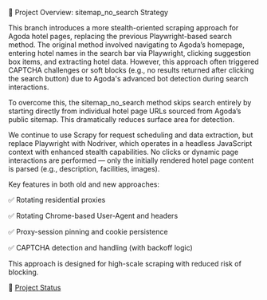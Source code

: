 🧭 Project Overview: sitemap_no_search Strategy

This branch introduces a more stealth-oriented scraping approach for Agoda hotel pages, replacing the previous Playwright-based search method. The original method involved navigating to Agoda’s homepage, entering hotel names in the search bar via Playwright, clicking suggestion box items, and extracting hotel data. However, this approach often triggered CAPTCHA challenges or soft blocks (e.g., no results returned after clicking the search button) due to Agoda's advanced bot detection during search interactions.

To overcome this, the sitemap_no_search method skips search entirely by starting directly from individual hotel page URLs sourced from Agoda’s public sitemap. This dramatically reduces surface area for detection.

We continue to use Scrapy for request scheduling and data extraction, but replace Playwright with Nodriver, which operates in a headless JavaScript context with enhanced stealth capabilities. No clicks or dynamic page interactions are performed — only the initially rendered hotel page content is parsed (e.g., description, facilities, images).

Key features in both old and new approaches:

✅ Rotating residential proxies

✅ Rotating Chrome-based User-Agent and headers

✅ Proxy-session pinning and cookie persistence

✅ CAPTCHA detection and handling (with backoff logic)

This approach is designed for high-scale scraping with reduced risk of blocking.

📌 [Project Status](./STATUS.md)

